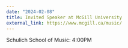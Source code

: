 ```yaml
---
date: "2024-02-08"
title: Invited Speaker at McGill University
external_link: https://www.mcgill.ca/music/
---
```


Schulich School of Music: 4:00PM